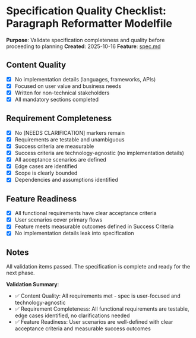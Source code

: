 # Specification Quality Checklist: Paragraph Reformatter Modelfile

**Purpose**: Validate specification completeness and quality before proceeding to planning
**Created**: 2025-10-16
**Feature**: [spec.md](../spec.md)

## Content Quality

- [x] No implementation details (languages, frameworks, APIs)
- [x] Focused on user value and business needs
- [x] Written for non-technical stakeholders
- [x] All mandatory sections completed

## Requirement Completeness

- [x] No [NEEDS CLARIFICATION] markers remain
- [x] Requirements are testable and unambiguous
- [x] Success criteria are measurable
- [x] Success criteria are technology-agnostic (no implementation details)
- [x] All acceptance scenarios are defined
- [x] Edge cases are identified
- [x] Scope is clearly bounded
- [x] Dependencies and assumptions identified

## Feature Readiness

- [x] All functional requirements have clear acceptance criteria
- [x] User scenarios cover primary flows
- [x] Feature meets measurable outcomes defined in Success Criteria
- [x] No implementation details leak into specification

## Notes

All validation items passed. The specification is complete and ready for the next phase.

**Validation Summary**:
- ✅ Content Quality: All requirements met - spec is user-focused and technology-agnostic
- ✅ Requirement Completeness: All functional requirements are testable, edge cases identified, no clarifications needed
- ✅ Feature Readiness: User scenarios are well-defined with clear acceptance criteria and measurable success outcomes
